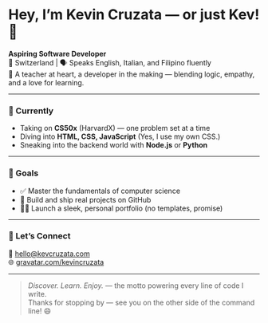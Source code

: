 # Hey, I’m Kevin Cruzata — or just Kev! 👑

**Aspiring Software Developer**  
📍 Switzerland | 🗣️ Speaks English, Italian, and Filipino fluently  
🎨 A teacher at heart, a developer in the making — blending logic, empathy, and a love for learning.

---

### 🚀 Currently
- Taking on **CS50x** (HarvardX) — one problem set at a time  
- Diving into **HTML, CSS, JavaScript** (Yes, I use my own CSS.)  
- Sneaking into the backend world with **Node.js** or **Python**

---

### 🎯 Goals
- ✅ Master the fundamentals of computer science  
- 🔨 Build and ship real projects on GitHub  
- 🧑‍🎨 Launch a sleek, personal portfolio (no templates, promise)

---

### 💬 Let’s Connect
📧 hello@kevcruzata.com  
🌐 [gravatar.com/kevincruzata](https://gravatar.com/kevincruzata)

---

> *Discover. Learn. Enjoy.* — the motto powering every line of code I write.  
Thanks for stopping by — see you on the other side of the command line! 😄
